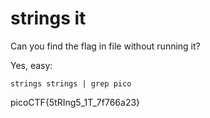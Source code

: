 # strings it

Can you find the flag in file without running it?

Yes, easy: 

`strings strings | grep pico`

picoCTF{5tRIng5_1T_7f766a23}